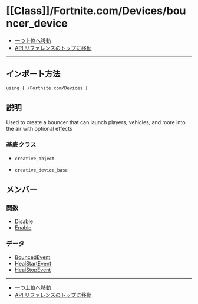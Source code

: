 # [[Class]]/Fortnite.com/Devices/bouncer_device

- [一つ上位へ移動](../main.md)
- [API リファレンスのトップに移動](../../../main.md)

---

## インポート方法

```verse
using { /Fortnite.com/Devices }
```

## 説明

Used to create a bouncer that can launch players, vehicles, and more into the air with optional effects

### 基底クラス

- `creative_object`

- `creative_device_base`

## メンバー

### 関数

- [Disable](./F_Disable/main.md)
- [Enable](./F_Enable/main.md)

### データ

- [BouncedEvent](./D_BouncedEvent/main.md)
- [HealStartEvent](./D_HealStartEvent/main.md)
- [HealStopEvent](./D_HealStopEvent/main.md)

---

- [一つ上位へ移動](../main.md)
- [API リファレンスのトップに移動](../../../main.md)
